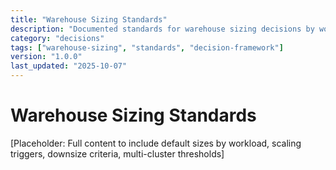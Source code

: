 ```yaml
---
title: "Warehouse Sizing Standards"
description: "Documented standards for warehouse sizing decisions by workload type"
category: "decisions"
tags: ["warehouse-sizing", "standards", "decision-framework"]
version: "1.0.0"
last_updated: "2025-10-07"
---
```


# Warehouse Sizing Standards

[Placeholder: Full content to include default sizes by workload, scaling triggers, downsize criteria, multi-cluster thresholds]

